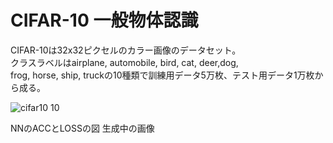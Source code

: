 # CIFAR-10 一般物体認識

CIFAR-10は32x32ピクセルのカラー画像のデータセット。<br>
クラスラベルはairplane, automobile, bird, cat, deer,dog,<br>
frog, horse, ship, truckの10種類で訓練用データ5万枚、テスト用データ1万枚から成る。

![cifar10 10](https://user-images.githubusercontent.com/17031124/42662848-15addeca-866e-11e8-9de5-5bcfb76ea34d.png)

NNのACCとLOSSの図
生成中の画像